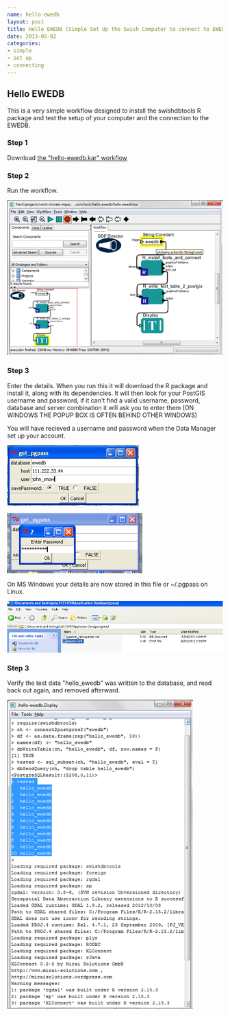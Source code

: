 ```yaml
---
name: hello-ewedb
layout: post
title: Hello EWEDB (Simple Set Up the Swish Computer to connect to EWEDB)
date: 2013-05-02
categories:
- simple
- set up
- connecting
---
```


## Hello EWEDB
This is a very simple workflow designed to install the swishdbtools R package and test the setup of your computer and the connection to the EWEDB.

### Step 1
Download [the "hello-ewedb.kar" workflow](/tools/hello-ewedb/hello-ewedb.html)

### Step 2
Run the workflow.  

![hello-ewedb-Slide1.PNG](/images/hello-ewedb/hello-ewedb-Slide1.PNG)


### Step 3
Enter the details.  When you run this it will download the R package and install it, along with its dependencies.  It will then look for your PostGIS username and password, if it can't find a valid username, password, database and server combination it will ask you to enter them (ON WINDOWS THE POPUP BOX IS OFTEN BEHIND OTHER WINDOWS)

You will have recieved a username and password when the Data Manager set up your account.

![setup-swish-Slide10.PNG](/images/setup-swish-Slide10.PNG)

![setup-swish-Slide11.PNG](/images/setup-swish-Slide11.PNG)

On MS Windows your details are now stored in this file or ~/.pgpass on Linux. 

![setup-swish-Slide12.PNG](/images/setup-swish-Slide12.PNG)
  
### Step 3
Verify the test data "hello_ewedb" was written to the database, and read back out again, and removed afterward.

![hello-ewedb-Slide2.PNG](/images/hello-ewedb/hello-ewedb-Slide2.PNG)

